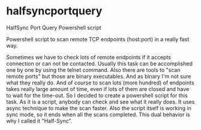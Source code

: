 # halfsyncportquery
HalfSync Port Query Powershell script


Powershell script to scan remote TCP endpoints (host:port) in a really fast way.

Sometimes we have to check lots of remote endpoints if it accepts connection or can not be contacted.
Usually this task can be accomplished one by one by using the telnet command. Also there are tools to "scan remote ports" but those are binary executables. And as binary I'm not sure what they really do.
And of course to scan lots (more hundred) of endpoints takes really large amount of time, even if lots of them are closed and have to wait for the time-out.
So I decided to create a powershell script for this task. As it is a script, anybody can check and see what it really does. It uses async technique to make the scan faster. Also the script itself is working in sync mode, so it ends when all the scans completed. This dual behavior is why I called it "Half-Sync".
